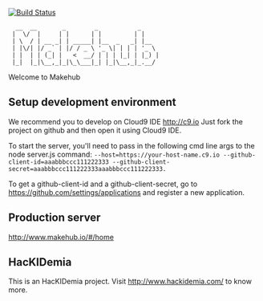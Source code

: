 [![Build Status](https://travis-ci.org/Asimov4/makehub.png?branch=master)](https://travis-ci.org/Asimov4/makehub)

```
  __  __       _        _           _
 |  \/  |     | |      | |         | |
 | \  / | __ _| | _____| |__  _   _| |__
 | |\/| |/ _` | |/ / _ \ '_ \| | | | '_ \
 | |  | | (_| |   <  __/ | | | |_| | |_) |
 |_|  |_|\__,_|_|\_\___|_| |_|\__,_|_.__/
```

Welcome to Makehub

## Setup development environment

We recommend you to develop on Cloud9 IDE http://c9.io
Just fork the project on github and then open it using Cloud9 IDE.

To start the server, you'll need to pass in the following cmd line args to the node server.js command:
```--host=https://your-host-name.c9.io --github-client-id=aaabbbccc111222333 --github-client-secret=aaabbbccc111222333aaabbbccc111222333.```

To get a github-client-id and a github-client-secret, go to https://github.com/settings/applications and register a new application.

## Production server

http://www.makehub.io/#/home

## HacKIDemia

This is an HacKIDemia project. Visit http://www.hackidemia.com/ to know more.
